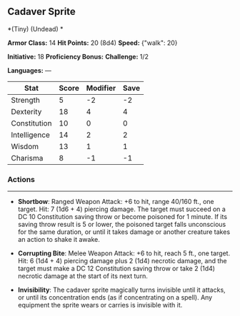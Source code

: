 ## Cadaver Sprite
*(Tiny) (Undead) *

**Armor Class:** 14
**Hit Points:** 20 (8d4)
**Speed:** {"walk": 20}

**Initiative:** 18
**Proficiency Bonus:**
**Challenge:** 1/2

**Languages:** —



| Stat | Score | Modifier | Save |
| ---- | ---- | ---- | ---- |
| Strength | 5 | -2 | -2 |
| Dexterity | 18 | 4 | 4 |
| Constitution | 10 | 0 | 0 |
| Intelligence | 14 | 2 | 2 |
| Wisdom | 13 | 1 | 1 |
| Charisma | 8 | -1 | -1 |

### Actions
 --- 
- **Shortbow**: Ranged Weapon Attack: +6 to hit, range 40/160 ft., one target. Hit: 7 (1d6 + 4) piercing damage. The target must succeed on a DC 10 Constitution saving throw or become poisoned for 1 minute. If its saving throw result is 5 or lower, the poisoned target falls unconscious for the same duration, or until it takes damage or another creature takes an action to shake it awake.

- **Corrupting Bite**: Melee Weapon Attack: +6 to hit, reach 5 ft., one target. Hit: 6 (1d4 + 4) piercing damage plus 2 (1d4) necrotic damage, and the target must make a DC 12 Constitution saving throw or take 2 (1d4) necrotic damage at the start of its next turn.

- **Invisibility**: The cadaver sprite magically turns invisible until it attacks, or until its concentration ends (as if concentrating on a spell). Any equipment the sprite wears or carries is invisible with it.

